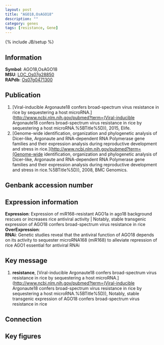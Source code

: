 ```yaml
---
layout: post
title: "AGO18,OsAGO18"
description: ""
category: genes
tags: [resistance, Gene]
---
```

{% include JB/setup %}

## Information
__Symbol__: AGO18,OsAGO18  
__MSU__: [LOC_Os07g28850](http://rice.plantbiology.msu.edu/cgi-bin/ORF_infopage.cgi?orf=LOC_Os07g28850)  
__RAPdb__: [Os07g0471300](http://rapdb.dna.affrc.go.jp/viewer/gbrowse_details/irgsp1?name=Os07g0471300)  

## Publication
1. [Viral-inducible Argonaute18 confers broad-spectrum virus resistance in rice by sequestering a host microRNA.](http://www.ncbi.nlm.nih.gov/pubmed?term=(Viral-inducible Argonaute18 confers broad-spectrum virus resistance in rice by sequestering a host microRNA.%5BTitle%5D)), 2015, Elife.
2. [Genome-wide identification, organization and phylogenetic analysis of Dicer-like, Argonaute and RNA-dependent RNA Polymerase gene families and their expression analysis during reproductive development and stress in rice.](http://www.ncbi.nlm.nih.gov/pubmed?term=(Genome-wide identification, organization and phylogenetic analysis of Dicer-like, Argonaute and RNA-dependent RNA Polymerase gene families and their expression analysis during reproductive development and stress in rice.%5BTitle%5D)), 2008, BMC Genomics.

## Genbank accession number

## Expression information
__Expression__: Expression of miR168-resistant AGO1a in ago18 background rescues or increases rice antiviral activity |  Notably, stable transgenic expression of AGO18 confers broad-spectrum virus resistance in rice  
__OverExpression__:  
__RNAi__: Genetic studies reveal that the antiviral function of AGO18 depends on its activity to sequester microRNA168 (miR168) to alleviate repression of rice AGO1 essential for antiviral RNAi  

## Key message
1. __resistance__, [Viral-inducible Argonaute18 confers broad-spectrum virus resistance in rice by sequestering a host microRNA.](http://www.ncbi.nlm.nih.gov/pubmed?term=(Viral-inducible Argonaute18 confers broad-spectrum virus resistance in rice by sequestering a host microRNA.%5BTitle%5D)),  Notably, stable transgenic expression of AGO18 confers broad-spectrum virus resistance in rice

## Connection

## Key figures


